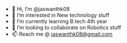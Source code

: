 - 👋 Hi, I’m @jaswanthk08
- 👀 I’m interested in New technology stuff
- 🌱 I’m currently learning B.tech 4th year
- 💞️ I’m looking to collaborate on Robotics stuff
- 📫 Reach me @ jaswanthk08@gmail.com

<!---
jaswanthk08/jaswanthk08 is a ✨ special ✨ repository because its `README.md` (this file) appears on your GitHub profile.
You can click the Preview link to take a look at your changes.
--->
